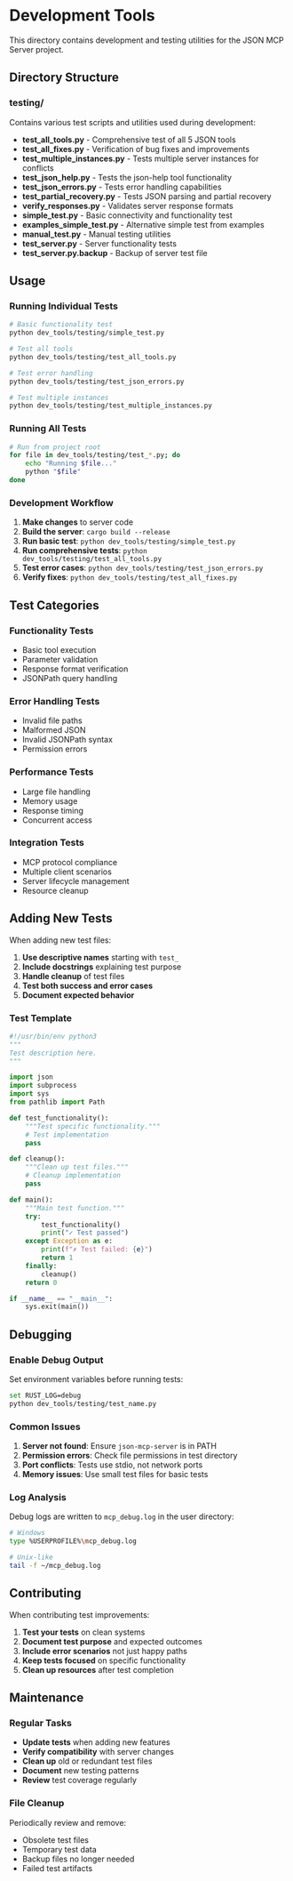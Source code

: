 # Development Tools

This directory contains development and testing utilities for the JSON MCP Server project.

## Directory Structure

### testing/
Contains various test scripts and utilities used during development:

- **test_all_tools.py** - Comprehensive test of all 5 JSON tools
- **test_all_fixes.py** - Verification of bug fixes and improvements
- **test_multiple_instances.py** - Tests multiple server instances for conflicts
- **test_json_help.py** - Tests the json-help tool functionality
- **test_json_errors.py** - Tests error handling capabilities
- **test_partial_recovery.py** - Tests JSON parsing and partial recovery
- **verify_responses.py** - Validates server response formats
- **simple_test.py** - Basic connectivity and functionality test
- **examples_simple_test.py** - Alternative simple test from examples
- **manual_test.py** - Manual testing utilities
- **test_server.py** - Server functionality tests
- **test_server.py.backup** - Backup of server test file

## Usage

### Running Individual Tests

```bash
# Basic functionality test
python dev_tools/testing/simple_test.py

# Test all tools
python dev_tools/testing/test_all_tools.py

# Test error handling
python dev_tools/testing/test_json_errors.py

# Test multiple instances
python dev_tools/testing/test_multiple_instances.py
```

### Running All Tests

```bash
# Run from project root
for file in dev_tools/testing/test_*.py; do
    echo "Running $file..."
    python "$file"
done
```

### Development Workflow

1. **Make changes** to server code
2. **Build the server**: `cargo build --release`
3. **Run basic test**: `python dev_tools/testing/simple_test.py`
4. **Run comprehensive tests**: `python dev_tools/testing/test_all_tools.py`
5. **Test error cases**: `python dev_tools/testing/test_json_errors.py`
6. **Verify fixes**: `python dev_tools/testing/test_all_fixes.py`

## Test Categories

### Functionality Tests
- Basic tool execution
- Parameter validation  
- Response format verification
- JSONPath query handling

### Error Handling Tests
- Invalid file paths
- Malformed JSON
- Invalid JSONPath syntax
- Permission errors

### Performance Tests
- Large file handling
- Memory usage
- Response timing
- Concurrent access

### Integration Tests
- MCP protocol compliance
- Multiple client scenarios
- Server lifecycle management
- Resource cleanup

## Adding New Tests

When adding new test files:

1. **Use descriptive names** starting with `test_`
2. **Include docstrings** explaining test purpose
3. **Handle cleanup** of test files
4. **Test both success and error cases**
5. **Document expected behavior**

### Test Template

```python
#!/usr/bin/env python3
"""
Test description here.
"""

import json
import subprocess
import sys
from pathlib import Path

def test_functionality():
    """Test specific functionality."""
    # Test implementation
    pass

def cleanup():
    """Clean up test files."""
    # Cleanup implementation
    pass

def main():
    """Main test function."""
    try:
        test_functionality()
        print("✓ Test passed")
    except Exception as e:
        print(f"✗ Test failed: {e}")
        return 1
    finally:
        cleanup()
    return 0

if __name__ == "__main__":
    sys.exit(main())
```

## Debugging

### Enable Debug Output

Set environment variables before running tests:

```bash
set RUST_LOG=debug
python dev_tools/testing/test_name.py
```

### Common Issues

1. **Server not found**: Ensure `json-mcp-server` is in PATH
2. **Permission errors**: Check file permissions in test directory
3. **Port conflicts**: Tests use stdio, not network ports
4. **Memory issues**: Use small test files for basic tests

### Log Analysis

Debug logs are written to `mcp_debug.log` in the user directory:

```bash
# Windows
type %USERPROFILE%\mcp_debug.log

# Unix-like
tail -f ~/mcp_debug.log
```

## Contributing

When contributing test improvements:

1. **Test your tests** on clean systems
2. **Document test purpose** and expected outcomes
3. **Include error scenarios** not just happy paths
4. **Keep tests focused** on specific functionality
5. **Clean up resources** after test completion

## Maintenance

### Regular Tasks

- **Update tests** when adding new features
- **Verify compatibility** with server changes
- **Clean up** old or redundant test files
- **Document** new testing patterns
- **Review** test coverage regularly

### File Cleanup

Periodically review and remove:
- Obsolete test files
- Temporary test data
- Backup files no longer needed
- Failed test artifacts
